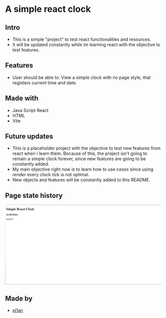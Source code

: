 # A simple react clock

## Intro
- This is a simple "project" to test react functionalities and resources.
- It will be updated constantly while im learning react with the objective to test features.

## Features
- User should be able to: View a simple clock with no page style, that registers current time and date.

## Made with
- Java Script React
- HTML
- Vite

## Future updates
- This is a placeholder project with the objective to test new features from react when i learn them. Because of this, the project isn't going to remain a simple clock forever, since new features are going to be constantly added.
- My main objective right now is to learn how to use *cases* since using *render* every clock tick is not optimal.
- New objects and features will be constantly added to this README.

## Page state history

![](./screenshots/screenshot1.png)

## Made by
- [pl1an](https://github.com/pl1an)


